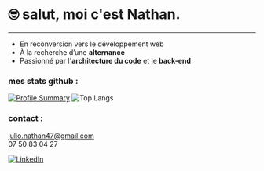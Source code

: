 # 🤓 salut, moi c'est Nathan. # 
---
- En reconversion vers le développement web  
- À la recherche d’une **alternance**  
- Passionné par l'**architecture du code** et le **back-end**

### mes stats github :
[![Profile Summary](https://github-profile-summary-cards.vercel.app/api/cards/profile-details?username=nathkeuss&theme=tokyonight)](https://github.com/nathkeuss)
![Top Langs](https://github-readme-stats.vercel.app/api/top-langs/?username=nathkeuss&layout=compact&theme=tokyonight)

### contact :
julio.nathan47@gmail.com  
07 50 83 04 27  

[![LinkedIn](https://img.shields.io/badge/-LinkedIn-blue?style=flat-square&logo=linkedin&logoColor=white)](https://www.linkedin.com/in/nathan-julio)
